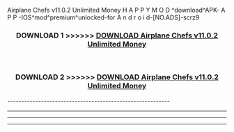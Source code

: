  Airplane Chefs v11.0.2 Unlimited Money  H A P P Y M O D ^download^APK- A P P -IOS^mod^premium^unlocked-for A n d r o i d-[NO.ADS]-scrz9



<div align="center">

<h3>DOWNLOAD 1 >>>>>> <a href="https://en-mod.web.app/?en= Airplane Chefs v11.0.2 Unlimited Money ">DOWNLOAD Airplane Chefs v11.0.2 Unlimited Money  </a></h3><br>

<h3>DOWNLOAD 2 >>>>>> <a href="https://en-mod.web.app/?en= Airplane Chefs v11.0.2 Unlimited Money ">DOWNLOAD Airplane Chefs v11.0.2 Unlimited Money  </a></h3>

</div>
----------------------------------------------------------

----------------------------------------------------------

----------------------------------------------------------

----------------------------------------------------------



